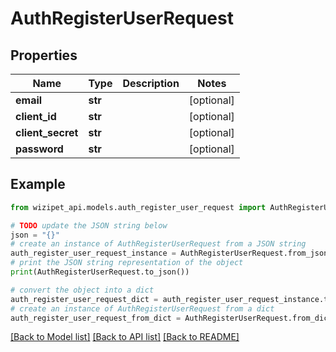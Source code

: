 # AuthRegisterUserRequest


## Properties

Name | Type | Description | Notes
------------ | ------------- | ------------- | -------------
**email** | **str** |  | [optional] 
**client_id** | **str** |  | [optional] 
**client_secret** | **str** |  | [optional] 
**password** | **str** |  | [optional] 

## Example

```python
from wizipet_api.models.auth_register_user_request import AuthRegisterUserRequest

# TODO update the JSON string below
json = "{}"
# create an instance of AuthRegisterUserRequest from a JSON string
auth_register_user_request_instance = AuthRegisterUserRequest.from_json(json)
# print the JSON string representation of the object
print(AuthRegisterUserRequest.to_json())

# convert the object into a dict
auth_register_user_request_dict = auth_register_user_request_instance.to_dict()
# create an instance of AuthRegisterUserRequest from a dict
auth_register_user_request_from_dict = AuthRegisterUserRequest.from_dict(auth_register_user_request_dict)
```
[[Back to Model list]](../README.md#documentation-for-models) [[Back to API list]](../README.md#documentation-for-api-endpoints) [[Back to README]](../README.md)


